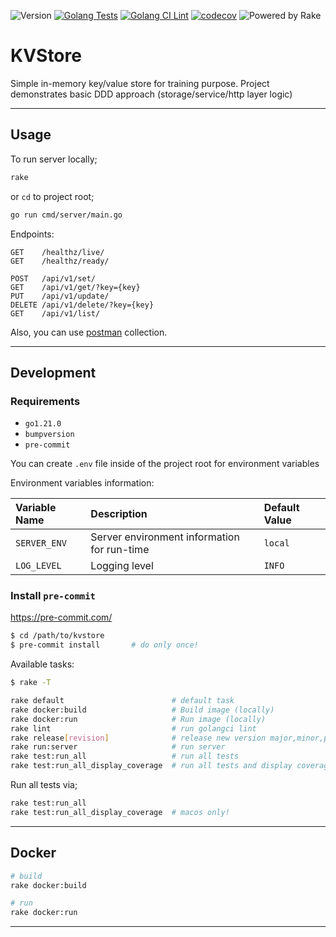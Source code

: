![Version](https://img.shields.io/badge/version-0.1.3-orange.svg)
[![Golang Tests](https://github.com/vbyazilim/kvstore/actions/workflows/go-test.yml/badge.svg)](https://github.com/vbyazilim/kvstore/actions/workflows/go-test.yml)
[![Golang CI Lint](https://github.com/vbyazilim/kvstore/actions/workflows/go-lint.yml/badge.svg)](https://github.com/vbyazilim/kvstore/actions/workflows/go-lint.yml)
[![codecov](https://codecov.io/gh/vbyazilim/kvstore/graph/badge.svg?token=514LHYMOA4)](https://codecov.io/gh/vbyazilim/kvstore)
![Powered by Rake](https://img.shields.io/badge/powered_by-rake-blue?logo=ruby)

# KVStore

Simple in-memory key/value store for training purpose. Project demonstrates
basic DDD approach (storage/service/http layer logic)

---

## Usage

To run server locally;

```bash
rake
```

or `cd` to project root;

```bash
go run cmd/server/main.go
```

Endpoints:

```http
GET    /healthz/live/
GET    /healthz/ready/

POST   /api/v1/set/
GET    /api/v1/get/?key={key}
PUT    /api/v1/update/
DELETE /api/v1/delete/?key={key}
GET    /api/v1/list/
```

Also, you can use [postman](postman/KVStore.postman_collection.json) collection.

---

## Development

### Requirements

- `go1.21.0`
- `bumpversion`
- `pre-commit`

You can create `.env` file inside of the project root for environment variables

Environment variables information:

| Variable Name | Description | Default Value |
|:--------------|:------------|:------------|
| `SERVER_ENV` | Server environment information for run-time | `local` |
| `LOG_LEVEL` | Logging level | `INFO` |

### Install `pre-commit`

https://pre-commit.com/

```bash
$ cd /path/to/kvstore
$ pre-commit install       # do only once!
```

Available tasks:

```bash
$ rake -T

rake default                        # default task
rake docker:build                   # Build image (locally)
rake docker:run                     # Run image (locally)
rake lint                           # run golangci lint
rake release[revision]              # release new version major,minor,patch, default: patch
rake run:server                     # run server
rake test:run_all                   # run all tests
rake test:run_all_display_coverage  # run all tests and display coverage
```

Run all tests via;

```bash
rake test:run_all
rake test:run_all_display_coverage  # macos only!
```

---

## Docker

```bash
# build
rake docker:build

# run
rake docker:run
```

---

